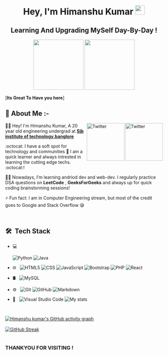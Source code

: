 <h1 align="center">Hey, I'm Himanshu Kumar <img src="https://raw.githubusercontent.com/aemmadi/aemmadi/master/wave.gif" width="30px"></h1> 
<h2 align="center">Learning And Upgrading MySelf Day-By-Day !</h2>

<p align="center"> <img src="https://octodex.github.com/images/daftpunktocat-thomas.gif" height="160px" width="160px"> <img src="https://octodex.github.com/images/daftpunktocat-guy.gif" height="160px" width="160px"> </p>

   [**Its Great To Have you here**]
   
   ## :wave: About Me :-
<a href="https://twitter.com/Himansh21044297" target="_blank"><img src="https://cdn2.iconfinder.com/data/icons/social-media-2199/64/social_media_isometric_6-twitter-512.png" height="120px" width="120px" alt="Twitter" align="right"></a><a href="https://linkedin.com/in/himanshukumar-797904" target="_blank"><img src="https://cdn2.iconfinder.com/data/icons/social-media-2199/64/social_media_isometric_14-linkedin-512.png" height="120px" width="120px" alt="Twitter" align="right"></a>
👩‍🎓 Hey! I'm Himanshu Kumar, A 20 year old engineering undergrad at [**Sjb institute of technology,banglore**](https://https://https://sjbit.edu.in/index.html) 

:octocat: I have a soft spot for technology and communities 💖 I am a quick learner and always intrested in learning the cutting edge techs. :octocat:! 

 

👩‍💻 Nowadays, I’m learning andriod dev and web-dev. I regularly practice DSA questions on **LeetCode** , **GeeksForGeeks** and always up for quick coding brainstorming sessions! 
 

⚡ Fun fact: I am in Computer Engineering stream, but most of the credit goes to Google and Stack Overflow 😪
  

<br> 

## 🛠 &nbsp;Tech Stack

- 💻 &nbsp;
  
  ![Python](https://img.shields.io/badge/-Python-333333?style=flat&logo=python)
  ![Java](https://img.shields.io/badge/-Java-333333?style=flat&logo=Java&logoColor=007396)
- 🌐 &nbsp;
  ![HTML5](https://img.shields.io/badge/-HTML5-333333?style=flat&logo=HTML5)
  ![CSS](https://img.shields.io/badge/-CSS-333333?style=flat&logo=CSS3&logoColor=1572B6)
  ![JavaScript](https://img.shields.io/badge/-JavaScript-333333?style=flat&logo=javascript)
  ![Bootstrap](https://img.shields.io/badge/-Bootstrap-333333?style=flat&logo=bootstrap&logoColor=563D7C)
  ![PHP](https://img.shields.io/badge/PHP-777BB4?style=for-the-badge&logo=php&logoColor=white)
  ![React](https://img.shields.io/badge/-React-333333?style=flat&logo=react)
 
- 🛢 &nbsp;
  ![MySQL](https://img.shields.io/badge/-MySQL-333333?style=flat&logo=mysql)
  
- ⚙️ &nbsp;
  ![Git](https://img.shields.io/badge/-Git-333333?style=flat&logo=git)
  ![GitHub](https://img.shields.io/badge/-GitHub-333333?style=flat&logo=github)
  ![Markdown](https://img.shields.io/badge/-Markdown-333333?style=flat&logo=markdown)
- 🔧 &nbsp;
  ![Visual Studio Code](https://img.shields.io/badge/-Visual%20Studio%20Code-333333?style=flat&logo=visual-studio-code&logoColor=007ACC)
  ![My stats](https://github-readme-stats.vercel.app/api?username=himanshukumar9)

<br/>

  [![Himanshu kumar's GitHub activity graph](https://activity-graph.herokuapp.com/graph?username=himanshukumar9&theme=xcode)](https://git.io/himanshukumar9)
   <br />
   <br />
   [![GitHub Streak](http://github-readme-streak-stats.herokuapp.com?user=himanshukumar9&theme=prussian&hide_border=true)](https://git.io/himanshukumar9)
   <br />
   <br />
  <h3>THANKYOU FOR VISITING !</h3>
